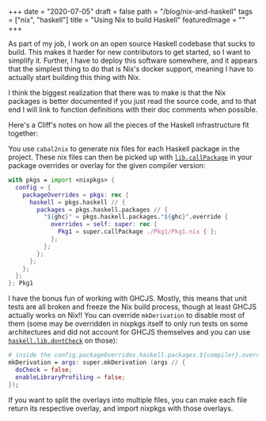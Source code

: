 +++
date = "2020-07-05"
draft = false
path = "/blog/nix-and-haskell"
tags = ["nix", "haskell"]
title = "Using Nix to build Haskell"
featuredImage = ""
+++

As part of my job, I work on an open source Haskell codebase that sucks to
build. This makes it harder for new contributors to get started, so I want to
simplify it. Further, I have to deploy this software somewhere, and it appears
that the simplest thing to do that is Nix's docker support, meaning I have to
actually start building this thing with Nix.

I think the biggest realization that there was to make is that the Nix packages
is better documented if you just read the source code, and to that end I will
link to function definitions with their doc comments when possible.

Here's a Cliff's notes on how all the pieces of the Haskell infrastructure fit
together:

You use `cabal2nix` to generate nix files for each Haskell package in the
project. These nix files can then be picked up with
[`lib.callPackage`](https://github.com/NixOS/nixpkgs/blob/b63f684/lib/customisation.nix#L96-L121)
in your package overrides or overlay for the given compiler version:

```nix
with pkgs = import <nixpkgs> {
  config = {
    packageOverrides = pkgs: rec {
      haskell = pkgs.haskell // {
        packages = pkgs.haskell.packages // {
          "${ghc}" = pkgs.haskell.packages."${ghc}".override {
            overrides = self: super: rec {
              Pkg1 = super.callPackage ./Pkg1/Pkg1.nix { };
            };
          };
        };
      };
    };
  };
}; Pkg1
```

I have the bonus fun of working with GHCJS. Mostly, this means that unit tests
are all broken and freeze the Nix build process, though at least GHCJS actually
works on Nix!! You can override `mkDerivation` to disable most of them (some
may be overridden in nixpkgs itself to only run tests on some architectures and
did not account for GHCJS themselves and you can use
[`haskell.lib.dontCheck`](https://github.com/NixOS/nixpkgs/blob/32c8e79/pkgs/development/haskell-modules/lib.nix#L106-L109)
on those):

```nix
# inside the config.packageOverrides.haskell.packages.${compiler}.overrides function set
mkDerivation = args: super.mkDerivation (args // {
  doCheck = false;
  enableLibraryProfiling = false;
});
```

If you want to split the overlays into multiple files, you can make each file
return its respective overlay, and import nixpkgs with those overlays.

